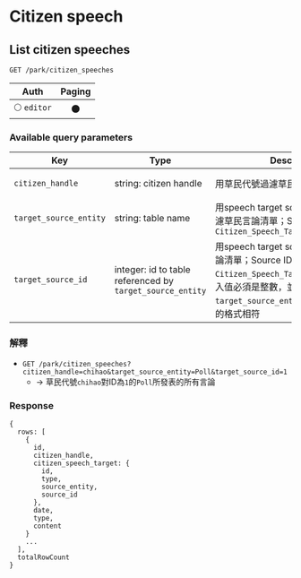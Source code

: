 # Citizen speech

## List citizen speeches
```
GET /park/citizen_speeches
```

| Auth | Paging |
| :---: | :---: |
| 🌕 `editor` | 🌑 |

### Available query parameters

| Key | Type | Description | Match | Example |
| --- | --- | --- | --- | --- |
| `citizen_handle` | string: citizen handle | 用草民代號過濾草民言論清單 | exact | `chihao` `chiawei` `charlie` |
| `target_source_entity` | string: table name | 用speech target source entity name過濾草民言論清單；Source entity是指`Citizen_Speech_Target.source_entity` | exact | `Poll` `Article` |
| `target_source_id` | integer: id to table referenced by `target_source_entity` | 用speech target source ID過濾草民言論清單；Source ID是指`Citizen_Speech_Target.source_id`，傳入值必須是整數，並與`target_source_entity`所指table的key的格式相符 | exact | `1` `2` |

### 解釋

- `GET /park/citizen_speeches?citizen_handle=chihao&target_source_entity=Poll&target_source_id=1`
  - → 草民代號`chihao`對ID為`1`的`Poll`所發表的所有言論

### Response
```
{
  rows: [
    {
      id,
      citizen_handle,
      citizen_speech_target: {
        id,
        type,
        source_entity,
        source_id
      },
      date,
      type,
      content
    }
    ...
  ],
  totalRowCount
}
```
